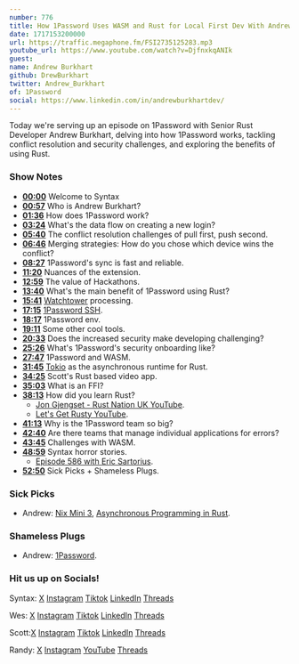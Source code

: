 ```yaml
---
number: 776
title: How 1Password Uses WASM and Rust for Local First Dev With Andrew Burkhart
date: 1717153200000
url: https://traffic.megaphone.fm/FSI2735125283.mp3
youtube_url: https://www.youtube.com/watch?v=DjfnxkqANIk
guest: 
name: Andrew Burkhart
github: DrewBurkhart
twitter: Andrew_Burkhart
of: 1Password
social: https://www.linkedin.com/in/andrewburkhartdev/
---
```


Today we're serving up an episode on 1Password with Senior Rust Developer Andrew Burkhart, delving into how 1Password works, tackling conflict resolution and security challenges, and exploring the benefits of using Rust.

### Show Notes

* **[00:00](#t=00:00)** Welcome to Syntax
* **[00:57](#t=00:57)** Who is Andrew Burkhart?
* **[01:36](#t=01:36)** How does 1Password work?
* **[03:24](#t=03:24)** What's the data flow on creating a new login?
* **[05:40](#t=05:40)** The conflict resolution challenges of pull first, push second.
* **[06:46](#t=06:46)** Merging strategies: How do you chose which device wins the conflict?
* **[08:27](#t=08:27)** 1Password's sync is fast and reliable.
* **[11:20](#t=11:20)** Nuances of the extension.
* **[12:59](#t=12:59)** The value of Hackathons.
* **[13:40](#t=13:40)** What's the main benefit of 1Password using Rust?
* **[15:41](#t=15:41)** [Watchtower](https://watchtower.1password.com/) processing.
* **[17:15](#t=17:15)** [1Password SSH](https://1password.com/developers/ssh).
* **[18:17](#t=18:17)** 1Password env.
* **[19:11](#t=19:11)** Some other cool tools.
* **[20:33](#t=20:33)** Does the increased security make developing challenging?
* **[25:26](#t=25:26)** What's 1Password's security onboarding like?
* **[27:47](#t=27:47)** 1Password and WASM.
* **[31:45](#t=31:45)** [Tokio](https://tokio.rs/) as the asynchronous runtime for Rust.
* **[34:25](#t=34:25)** Scott's Rust based video app.
* **[35:03](#t=35:03)** What is an FFI?
* **[38:13](#t=38:13)** How did you learn Rust?
  * [Jon Gjengset - Rust Nation UK YouTube](https://www.youtube.com/watch?v=qfknfCsICUM).
  * [Let's Get Rusty YouTube](https://www.youtube.com/@letsgetrusty).
* **[41:13](#t=41:13)** Why is the 1Password team so big?
* **[42:40](#t=42:40)** Are there teams that manage individual applications for errors?
* **[43:45](#t=43:45)** Challenges with WASM.
* **[48:59](#t=48:59)** Syntax horror stories.
  * [Episode 586 with Eric Sartorius](https://syntax.fm/show/586/supper-club-digital-nomad-with-eric-sartorius).
* **[52:50](#t=52:50)** Sick Picks + Shameless Plugs.

### Sick Picks

- Andrew: [Nix Mini 3](https://www.nixsensor.com/mini-3-color-sensor/), [Asynchronous Programming in Rust](https://rust-lang.github.io/async-book/).

### Shameless Plugs

- Andrew: [1Password](https://1password.com/).

### Hit us up on Socials!

Syntax: [X](https://twitter.com/syntaxfm) [Instagram](https://www.instagram.com/syntax_fm/) [Tiktok](https://www.tiktok.com/@syntaxfm) [LinkedIn](https://www.linkedin.com/company/96077407/admin/feed/posts/) [Threads](https://www.threads.net/@syntax_fm)

Wes: [X](https://twitter.com/wesbos) [Instagram](https://www.instagram.com/wesbos/) [Tiktok](https://www.tiktok.com/@wesbos) [LinkedIn](https://www.linkedin.com/in/wesbos/) [Threads](https://www.threads.net/@wesbos)

Scott:[X](https://twitter.com/stolinski) [Instagram](https://www.instagram.com/stolinski/) [Tiktok](https://www.tiktok.com/@stolinski) [LinkedIn](https://www.linkedin.com/in/stolinski/) [Threads](https://www.threads.net/@stolinski)

Randy: [X](https://twitter.com/randyrektor) [Instagram](https://www.instagram.com/randyrektor/) [YouTube](https://www.youtube.com/@randyrektor) [Threads](https://www.threads.net/@randyrektor)
